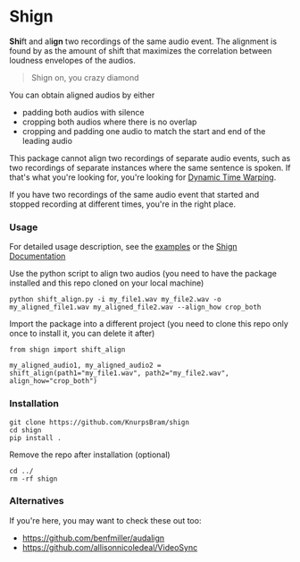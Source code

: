 # Shign
**Shi**ft and al**ign** two recordings of the same audio event. The alignment is found by as the amount of shift that maximizes the correlation between loudness envelopes of the audios.

> Shign on, you crazy diamond

You can obtain aligned audios by either
- padding both audios with silence
- cropping both audios where there is no overlap
- cropping and padding one audio to match the start and end of the leading audio

This package cannot align two recordings of separate audio events, such as two recordings of separate instances where the same sentence is spoken. If that's what you're looking for, you're looking for [Dynamic Time Warping](https://librosa.org/doc/main/generated/librosa.sequence.dtw.html).

If you have two recordings of the same audio event that started and stopped recording at different times, you're in the right place.

### Usage
For detailed usage description, see the [examples](examples) or the [Shign Documentation](https://knurpsbram.github.io/shign/shign.html)

Use the python script to align two audios (you need to have the package installed and this repo cloned on your local machine)
```
python shift_align.py -i my_file1.wav my_file2.wav -o my_aligned_file1.wav my_aligned_file2.wav --align_how crop_both
```

Import the package into a different project (you need to clone this repo only once to install it, you can delete it after)
```
from shign import shift_align

my_aligned_audio1, my_aligned_audio2 = shift_align(path1="my_file1.wav", path2="my_file2.wav", align_how="crop_both")
```

### Installation
```
git clone https://github.com/KnurpsBram/shign
cd shign
pip install .
```
Remove the repo after installation (optional)
```
cd ../
rm -rf shign
```

### Alternatives
If you're here, you may want to check these out too:  
- https://github.com/benfmiller/audalign
- https://github.com/allisonnicoledeal/VideoSync
